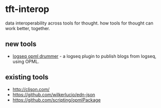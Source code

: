 # tft-interop
data interoperability across tools for thought. how tools for thought can work better, together.

## new tools
- [logseq opml drummer](https://github.com/phonetonote/tft-interop/tree/main/logseq-opml-drummer) - a logseq plugin to publish blogs from logseq, using OPML.

## existing tools
- http://cljson.com/
- https://github.com/wilkerlucio/edn-json
- https://github.com/scripting/opmlPackage
